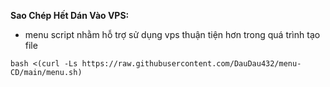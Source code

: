 **Sao Chép Hết Dán Vào VPS:**
- menu script nhằm hỗ trợ sử dụng vps thuận tiện hơn trong quá trình tạo file
```
bash <(curl -Ls https://raw.githubusercontent.com/DauDau432/menu-CD/main/menu.sh)
```
